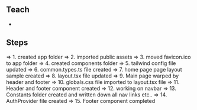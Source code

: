 ## Teach

-

## Steps

=> 1. created app folder
=> 2. imported public assets
=> 3. moved favicon.ico to app folder
=> 4. created components folder
=> 5. tailwind config file updated
=> 6. common.types.ts file created
=> 7. home page page layout sample created
=> 8. layout.tsx file updated
=> 9. Main page warped by header and footer
=> 10. globals.css file imported to layout.tsx file
=> 11. Header and footer component created
=> 12. working on navbar
=> 13. Constants folder created and written down all nav links etc..
=> 14. AuthProvider file created
=> 15. Footer component completed
